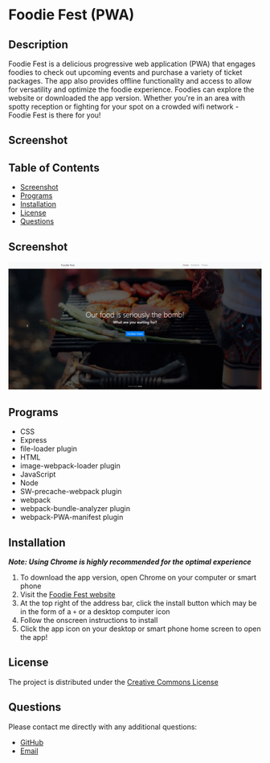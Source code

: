 # Foodie Fest (PWA)

## Description
Foodie Fest is a delicious progressive web application (PWA) that engages foodies to check out upcoming events and purchase a variety of ticket packages.  The app also provides offline functionality and access to allow for versatility and optimize the foodie experience.  Foodies can explore the website or downloaded the app version.  Whether you're in an area with spotty reception or fighting for your spot on a crowded wifi network - Foodie Fest is there for you!

## Screenshot

## **Table of Contents**
* [Screenshot](#screenshot)
* [Programs](#programs)
* [Installation](#installation)
* [License](#license)
* [Questions](#questions)

## **Screenshot**
![Foodie Fest homepage](./assets/img/foodie-fest-screenshot.jpg)

## **Programs**
* CSS
* Express
* file-loader plugin
* HTML
* image-webpack-loader plugin
* JavaScript
* Node
* SW-precache-webpack plugin
* webpack
* webpack-bundle-analyzer plugin
* webpack-PWA-manifest plugin

## **Installation**
***Note: Using Chrome is highly recommended for the optimal experience***
1. To download the app version, open Chrome on your computer or smart phone
2. Visit the [Foodie Fest website](https://christopherlawn.github.io/food-festival/)
3. At the top right of the address bar, click the install button which may be in the form of a `+` or a desktop computer icon
4. Follow the onscreen instructions to install
5. Click the app icon on your desktop or smart phone home screen to open the app!

## **License**
The project is distributed under the [Creative Commons License](https://creativecommons.org/publicdomain/zero/1.0/)

## **Questions**
Please contact me directly with any additional questions:
* [GitHub](https://github.com/ChristopherLawn)
* [Email](mailto:christopher.d.lawn@gmail.com)